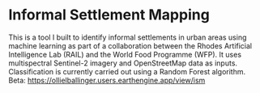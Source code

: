 # Informal Settlement Mapping
This is a tool I built to identify informal settlements in urban areas using machine learning as part of a collaboration between the Rhodes Artificial Intelligence Lab (RAIL) and the World Food Programme (WFP). It uses multispectral Sentinel-2 imagery and OpenStreetMap data as inputs. Classification is currently carried out using a Random Forest algorithm. Beta: https://ollielballinger.users.earthengine.app/view/ism
